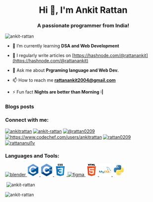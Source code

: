 <h1 align="center">Hi 👋, I'm Ankit Rattan</h1>
<h3 align="center">A passionate programmer from India!</h3>

<p align="left"> <img src="https://komarev.com/ghpvc/?username=ankit-rattan&label=Profile%20views&color=0e75b6&style=flat" alt="ankit-rattan" /> </p>

- 🌱 I’m currently learning **DSA and Web Development**

- 📝 I regularly write articles on [https://hashnode.com/@rattanankit](https://hashnode.com/@rattanankit)

- 💬 Ask me about **Prgraming language and Web Dev.**

- 📫 How to reach me **rattanankit2004@gmail.com**

- ⚡ Fun fact **Nights are better than Morning :|**

### Blogs posts
<!-- BLOG-POST-LIST:START -->
<!-- BLOG-POST-LIST:END -->

<h3 align="left">Connect with me:</h3>
<p align="left">
<a href="https://twitter.com/ankitrattan" target="blank"><img align="center" src="https://raw.githubusercontent.com/rahuldkjain/github-profile-readme-generator/master/src/images/icons/Social/twitter.svg" alt="ankitrattan" height="30" width="40" /></a>
<a href="https://linkedin.com/in/ankit-rattan" target="blank"><img align="center" src="https://raw.githubusercontent.com/rahuldkjain/github-profile-readme-generator/master/src/images/icons/Social/linked-in-alt.svg" alt="ankit-rattan" height="30" width="40" /></a>
<a href="https://medium.com/@rattan0209" target="blank"><img align="center" src="https://raw.githubusercontent.com/rahuldkjain/github-profile-readme-generator/master/src/images/icons/Social/medium.svg" alt="@rattan0209" height="30" width="40" /></a>
<a href="https://www.codechef.com/users/https://www.codechef.com/users/ankitrattan" target="blank"><img align="center" src="https://cdn.jsdelivr.net/npm/simple-icons@3.1.0/icons/codechef.svg" alt="https://www.codechef.com/users/ankitrattan" height="30" width="40" /></a>
<a href="https://www.hackerrank.com/rattan0209" target="blank"><img align="center" src="https://raw.githubusercontent.com/rahuldkjain/github-profile-readme-generator/master/src/images/icons/Social/hackerrank.svg" alt="rattan0209" height="30" width="40" /></a>
<a href="https://auth.geeksforgeeks.org/user/rattananul1v" target="blank"><img align="center" src="https://raw.githubusercontent.com/rahuldkjain/github-profile-readme-generator/master/src/images/icons/Social/geeks-for-geeks.svg" alt="rattananul1v" height="30" width="40" /></a>
</p>

<h3 align="left">Languages and Tools:</h3>
<p align="left"> <a href="https://www.blender.org/" target="_blank" rel="noreferrer"> <img src="https://download.blender.org/branding/community/blender_community_badge_white.svg" alt="blender" width="40" height="40"/> </a> <a href="https://www.cprogramming.com/" target="_blank" rel="noreferrer"> <img src="https://raw.githubusercontent.com/devicons/devicon/master/icons/c/c-original.svg" alt="c" width="40" height="40"/> </a> <a href="https://www.w3schools.com/cpp/" target="_blank" rel="noreferrer"> <img src="https://raw.githubusercontent.com/devicons/devicon/master/icons/cplusplus/cplusplus-original.svg" alt="cplusplus" width="40" height="40"/> </a> <a href="https://www.w3schools.com/css/" target="_blank" rel="noreferrer"> <img src="https://raw.githubusercontent.com/devicons/devicon/master/icons/css3/css3-original-wordmark.svg" alt="css3" width="40" height="40"/> </a> <a href="https://www.figma.com/" target="_blank" rel="noreferrer"> <img src="https://www.vectorlogo.zone/logos/figma/figma-icon.svg" alt="figma" width="40" height="40"/> </a> <a href="https://www.w3.org/html/" target="_blank" rel="noreferrer"> <img src="https://raw.githubusercontent.com/devicons/devicon/master/icons/html5/html5-original-wordmark.svg" alt="html5" width="40" height="40"/> </a> <a href="https://www.mysql.com/" target="_blank" rel="noreferrer"> <img src="https://raw.githubusercontent.com/devicons/devicon/master/icons/mysql/mysql-original-wordmark.svg" alt="mysql" width="40" height="40"/> </a> <a href="https://www.python.org" target="_blank" rel="noreferrer"> <img src="https://raw.githubusercontent.com/devicons/devicon/master/icons/python/python-original.svg" alt="python" width="40" height="40"/> </a> </p>

<p>&nbsp;<img align="center" src="https://github-readme-stats.vercel.app/api?username=ankit-rattan&show_icons=true&locale=en" alt="ankit-rattan" /></p>

<p><img align="center" src="https://github-readme-streak-stats.herokuapp.com/?user=ankit-rattan&" alt="ankit-rattan" /></p>

